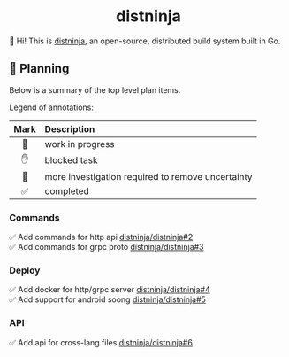 <h1 align="center">distninja</h1>



👋 Hi! This is [distninja](https://github.com/distninja), an open-source, distributed build system built in Go.



## 🚀 Planning

Below is a summary of the top level plan items.

Legend of annotations:

| Mark | Description                                       |
|:----:|:--------------------------------------------------|
|  🏃  | work in progress                                  |
|  ✋  | blocked task                                      |
|  🔵  | more investigation required to remove uncertainty |
|  ✅  | completed                                         |

### Commands

✅ Add commands for http api [distninja/distninja#2](https://github.com/distninja/distninja/issues/2)  
✅ Add commands for grpc proto [distninja/distninja#3](https://github.com/distninja/distninja/issues/3)  

### Deploy

✅ Add docker for http/grpc server [distninja/distninja#4](https://github.com/distninja/distninja/issues/4)  
✅ Add support for android soong [distninja/distninja#5](https://github.com/distninja/distninja/issues/5)  

### API

✅ Add api for cross-lang files [distninja/distninja#6](https://github.com/distninja/distninja/issues/6)  
